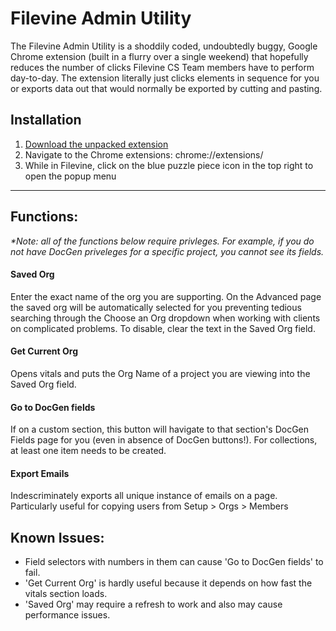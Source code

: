 # Filevine Admin Utility

The Filevine Admin Utility is a shoddily coded, undoubtedly buggy, Google Chrome extension (built in a flurry over a single weekend) that hopefully reduces the number of clicks Filevine CS Team members have to perform day-to-day. The extension literally just clicks elements in sequence for you or exports data out that would normally be exported by cutting and pasting.

## Installation

1. [Download the unpacked extension](https://github.com/jakefv/FV-Admin-Toolbar/archive/master.zip)
2. Navigate to the Chrome extensions: chrome://extensions/
3. While in Filevine, click on the blue puzzle piece icon in the top right to open the popup menu

-----

## Functions:

_*Note: all of the functions below require privleges. For example, if you do not have DocGen priveleges for a specific project,  you cannot see its fields._

#### Saved Org

Enter the exact name of the org you are supporting. On the Advanced page the saved org will be automatically selected for you preventing tedious searching through the Choose an Org dropdown when working with clients on complicated problems. To disable, clear the text in the Saved Org field.

#### Get Current Org

Opens vitals and puts the Org Name of a project you are viewing into the Saved Org field.

#### Go to DocGen fields

If on a custom section, this button will havigate to that section's DocGen Fields page for you (even in absence of DocGen buttons!). For collections, at least one item needs to be created.

#### Export Emails

Indescriminately exports all unique instance of emails on a page. Particularly useful for copying users from Setup > Orgs > Members

## Known Issues:

- Field selectors with numbers in them can cause 'Go to DocGen fields' to fail.
- 'Get Current Org' is hardly useful because it depends on how fast the vitals section loads.
- 'Saved Org' may require a refresh to work and also may cause performance issues.



